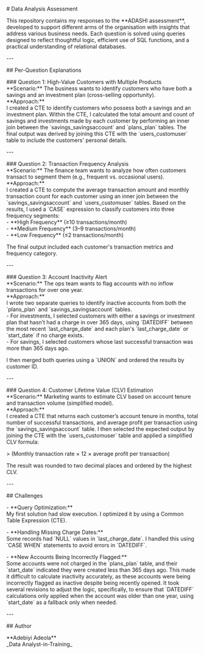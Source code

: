 \# Data Analysis Assessment

This repository contains my responses to the \*\*ADASHI assessment\*\*, developed to support different arms of the organisation with insights that address various business needs. Each question is solved using queries designed to reflect thoughtful logic, efficient use of SQL functions, and a practical understanding of relational databases.

\---

\#\# Per-Question Explanations

\#\#\# Question 1: High-Value Customers with Multiple Products    
\*\*Scenario:\*\* The business wants to identify customers who have both a savings and an investment plan (cross-selling opportunity).    
\*\*Approach:\*\*    
I created a CTE to identify customers who possess both a savings and an investment plan. Within the CTE, I calculated the total amount and count of savings and investments made by each customer by performing an inner join between the \`savings\_savingsaccount\` and \`plans\_plan\` tables. The final output was derived by joining this CTE with the \`users\_customuser\` table to include the customers' personal details.

\---

\#\#\# Question 2: Transaction Frequency Analysis    
\*\*Scenario:\*\* The finance team wants to analyze how often customers transact to segment them (e.g., frequent vs. occasional users).    
\*\*Approach:\*\*    
I created a CTE to compute the average transaction amount and monthly transaction count for each customer using an inner join between the \`savings\_savingsaccount\` and \`users\_customuser\` tables. Based on the results, I used a \`CASE\` expression to classify customers into three frequency segments:  
\- \*\*High Frequency\*\* (≥10 transactions/month)    
\- \*\*Medium Frequency\*\* (3–9 transactions/month)    
\- \*\*Low Frequency\*\* (≤2 transactions/month)  

The final output included each customer's transaction metrics and frequency category.

\---

\#\#\# Question 3: Account Inactivity Alert    
\*\*Scenario:\*\* The ops team wants to flag accounts with no inflow transactions for over one year.    
\*\*Approach:\*\*    
I wrote two separate queries to identify inactive accounts from both the \`plans\_plan\` and \`savings\_savingsaccount\` tables.    
\- For investments, I selected customers with either a savings or investment plan that hasn’t had a charge in over 365 days, using \`DATEDIFF\` between the most recent \`last\_charge\_date\` and each plan's \`last\_charge\_date\` or \`start\_date\` if no charge exists.    
\- For savings, I selected customers whose last successful transaction was more than 365 days ago.  

I then merged both queries using a \`UNION\` and ordered the results by customer ID.

\---

\#\#\# Question 4: Customer Lifetime Value (CLV) Estimation    
\*\*Scenario:\*\* Marketing wants to estimate CLV based on account tenure and transaction volume (simplified model).    
\*\*Approach:\*\*    
I created a CTE that returns each customer’s account tenure in months, total number of successful transactions, and average profit per transaction using the \`savings\_savingsaccount\` table. I then selected the expected output by joining the CTE with the \`users\_customuser\` table and applied a simplified CLV formula:  

\> (Monthly transaction rate × 12 × average profit per transaction)  

The result was rounded to two decimal places and ordered by the highest CLV.

\---

\#\# Challenges

\- \*\*Query Optimization:\*\*    
  My first solution had slow execution. I optimized it by using a Common Table Expression (CTE).

\- \*\*Handling Missing Charge Dates:\*\*    
  Some records had \`NULL\` values in \`last\_charge\_date\`. I handled this using \`CASE WHEN\` statements to avoid errors in \`DATEDIFF\`.

\- \*\*New Accounts Being Incorrectly Flagged:\*\*    
  Some accounts were not charged in the \`plans\_plan\` table, and their \`start\_date\` indicated they were created less than 365 days ago. This made it difficult to calculate inactivity accurately, as these accounts were being incorrectly flagged as inactive despite being recently opened. It took several revisions to adjust the logic, specifically, to ensure that \`DATEDIFF\` calculations only applied when the account was older than one year, using \`start\_date\` as a fallback only when needed.

\---

\#\# Author

\*\*Adebiyi Adeola\*\*    
\_Data Analyst-in-Training\_  
